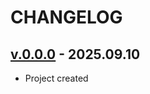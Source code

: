 <!--
 @since 2025.09.10
 @changed 2025.09.10, 01:45
-->

# CHANGELOG

## [v.0.0.0](https://github.com/lilliputten/trainwizzz/releases/tag/v.0.0.0) - 2025.09.10

- Project created
